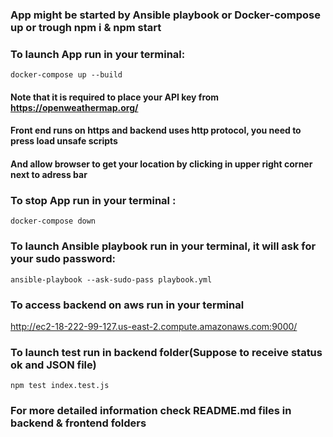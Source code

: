 ### App might be started by Ansible playbook or Docker-compose up or trough npm i & npm start

### To launch App run in your terminal:

`docker-compose up --build`

#### Note that it is required to place your API key from https://openweathermap.org/

#### Front end runs on https and backend uses http protocol, you need to press load unsafe scripts

#### And allow browser to get your location by clicking in upper right corner next to adress bar

### To stop App run in your terminal :

`docker-compose down`

### To launch Ansible playbook run in your terminal, it will ask for your sudo password:

`ansible-playbook --ask-sudo-pass playbook.yml`

### To access backend on aws run in your terminal

http://ec2-18-222-99-127.us-east-2.compute.amazonaws.com:9000/

### To launch test run in backend folder(Suppose to receive status ok and JSON file)

`npm test index.test.js`

### For more detailed information check README.md files in backend & frontend folders
